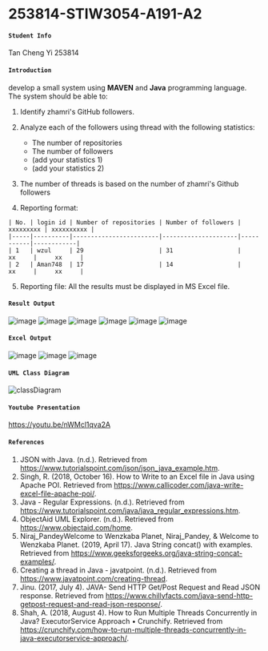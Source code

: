 # 253814-STIW3054-A191-A2
#### ```Student Info```
Tan Cheng Yi 253814

#### ```Introduction```
develop a small system using __MAVEN__ and __Java__ programming language. The system should be able to:
1. Identify zhamri's GitHub followers. 

2. Analyze each of the followers using thread with the following statistics:
   * The number of repositories
   * The number of followers
   * (add your statistics 1)  
   * (add your statistics 2) 

3. The number of threads is based on the number of zhamri's Github followers

4. Reporting format:
```
| No. | login id | Number of repositories | Number of followers | xxxxxxxxx | xxxxxxxxxx |
|-----|----------|------------------------|---------------------|-----------|------------|
| 1   | wzul     | 29                     | 31                  |    xx     |     xx     |
| 2   | Aman748  | 17                     | 14                  |    xx     |     xx     |
```

5. Reporting file: All the results must be displayed in MS Excel file.

#### ```Result Output```
![image](https://user-images.githubusercontent.com/46247836/68070313-d5369280-fda7-11e9-80a2-ced53545eb7e.png)
![image](https://user-images.githubusercontent.com/46247836/68070334-fd25f600-fda7-11e9-8a46-1d57b9f2aad7.png)
![image](https://user-images.githubusercontent.com/46247836/68070340-10d15c80-fda8-11e9-92a8-33937fc68351.png)
![image](https://user-images.githubusercontent.com/46247836/68070354-2e062b00-fda8-11e9-8121-706ec5c6eb00.png)
![image](https://user-images.githubusercontent.com/46247836/68070377-555cf800-fda8-11e9-86dd-da5c4a970ffe.png)
![image](https://user-images.githubusercontent.com/46247836/68070380-6279e700-fda8-11e9-81d3-a1745a39a1e8.png)
#### ```Excel Output```
![image](https://user-images.githubusercontent.com/46247836/68070411-d1574000-fda8-11e9-9c54-f6e52c4c2b1f.png)
![image](https://user-images.githubusercontent.com/46247836/68070417-ea5ff100-fda8-11e9-8f4b-bfc89a28ed78.png)
![image](https://user-images.githubusercontent.com/46247836/68070422-fb106700-fda8-11e9-847c-866f3d7f5c10.png)

#### ```UML Class Diagram```
![classDiagram](https://user-images.githubusercontent.com/46247836/68070486-e1bbea80-fda9-11e9-951d-2c25dd2e771a.png)

#### ```Youtube Presentation```
https://youtu.be/nWMcl1qva2A
#### ```References```
1. JSON with Java. (n.d.). Retrieved from https://www.tutorialspoint.com/json/json_java_example.htm.
2. Singh, R. (2018, October 16). How to Write to an Excel file in Java using Apache POI. Retrieved from https://www.callicoder.com/java-write-excel-file-apache-poi/.
3. Java - Regular Expressions. (n.d.). Retrieved from https://www.tutorialspoint.com/java/java_regular_expressions.htm.
4. ObjectAid UML Explorer. (n.d.). Retrieved from https://www.objectaid.com/home.
5. Niraj_PandeyWelcome to Wenzkaba Planet, Niraj_Pandey, & Welcome to Wenzkaba Planet. (2019, April 17). Java String concat() with examples. Retrieved from https://www.geeksforgeeks.org/java-string-concat-examples/.
6. Creating a thread in Java - javatpoint. (n.d.). Retrieved from https://www.javatpoint.com/creating-thread.
7. Jinu. (2017, July 4). JAVA- Send HTTP Get/Post Request and Read JSON response. Retrieved from https://www.chillyfacts.com/java-send-http-getpost-request-and-read-json-response/.
8. Shah, A. (2018, August 4). How to Run Multiple Threads Concurrently in Java? ExecutorService Approach • Crunchify. Retrieved from https://crunchify.com/how-to-run-multiple-threads-concurrently-in-java-executorservice-approach/.

